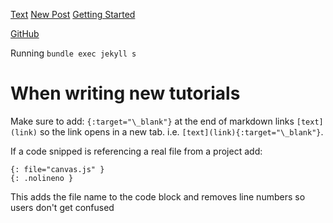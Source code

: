 [Text](https://chirpy.cotes.page/posts/text-and-typography/)
[New Post](https://chirpy.cotes.page/posts/write-a-new-post/)
[Getting Started](https://chirpy.cotes.page/posts/getting-started/)

[GitHub](https://github.com/cotes2020/jekyll-theme-chirpy)

Running `bundle exec jekyll s`

# When writing new tutorials

Make sure to add: `{:target="\_blank"}` at the end of markdown links `[text](link)` so the link opens in a new tab. i.e. `[text](link){:target="\_blank"}`.

If a code snipped is referencing a real file from a project add:

```
{: file="canvas.js" }
{: .nolineno }
```

This adds the file name to the code block and removes line numbers so users don't get confused 